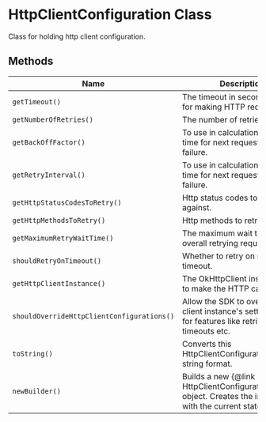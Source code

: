 
# HttpClientConfiguration Class

Class for holding http client configuration.

## Methods

| Name | Description | Return Type |
|  --- | --- | --- |
| `getTimeout()` | The timeout in seconds to use for making HTTP requests. | `long` |
| `getNumberOfRetries()` | The number of retries to make. | `int` |
| `getBackOffFactor()` | To use in calculation of wait time for next request in case of failure. | `int` |
| `getRetryInterval()` | To use in calculation of wait time for next request in case of failure. | `long` |
| `getHttpStatusCodesToRetry()` | Http status codes to retry against. | `Set<Integer>` |
| `getHttpMethodsToRetry()` | Http methods to retry against. | `Set<HttpMethod>` |
| `getMaximumRetryWaitTime()` | The maximum wait time for overall retrying requests. | `long` |
| `shouldRetryOnTimeout()` | Whether to retry on request timeout. | `boolean` |
| `getHttpClientInstance()` | The OkHttpClient instance used to make the HTTP calls. | `okhttp3.OkHttpClient` |
| `shouldOverrideHttpClientConfigurations()` | Allow the SDK to override HTTP client instance's settings used for features like retries, timeouts etc. | `boolean` |
| `toString()` | Converts this HttpClientConfiguration into string format. | `String` |
| `newBuilder()` | Builds a new {@link HttpClientConfiguration.Builder} object. Creates the instance with the current state. | `HttpClientConfiguration.Builder` |

